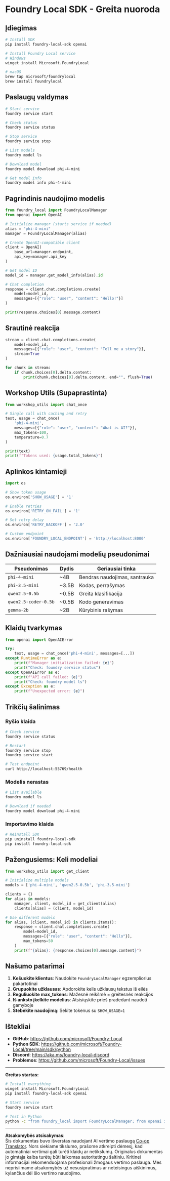 <!--
CO_OP_TRANSLATOR_METADATA:
{
  "original_hash": "1a52481fe75c7692d785aef8da50e5e7",
  "translation_date": "2025-10-09T21:33:00+00:00",
  "source_file": "Workshop/FOUNDRY_SDK_QUICKREF.md",
  "language_code": "lt"
}
-->
# Foundry Local SDK - Greita nuoroda

## Įdiegimas

```bash
# Install SDK
pip install foundry-local-sdk openai

# Install Foundry Local service
# Windows
winget install Microsoft.FoundryLocal

# macOS
brew tap microsoft/foundrylocal
brew install foundrylocal
```

## Paslaugų valdymas

```bash
# Start service
foundry service start

# Check status
foundry service status

# Stop service
foundry service stop

# List models
foundry model ls

# Download model
foundry model download phi-4-mini

# Get model info
foundry model info phi-4-mini
```

## Pagrindinis naudojimo modelis

```python
from foundry_local import FoundryLocalManager
from openai import OpenAI

# Initialize manager (starts service if needed)
alias = "phi-4-mini"
manager = FoundryLocalManager(alias)

# Create OpenAI-compatible client
client = OpenAI(
    base_url=manager.endpoint,
    api_key=manager.api_key
)

# Get model ID
model_id = manager.get_model_info(alias).id

# Chat completion
response = client.chat.completions.create(
    model=model_id,
    messages=[{"role": "user", "content": "Hello!"}]
)

print(response.choices[0].message.content)
```

## Srautinė reakcija

```python
stream = client.chat.completions.create(
    model=model_id,
    messages=[{"role": "user", "content": "Tell me a story"}],
    stream=True
)

for chunk in stream:
    if chunk.choices[0].delta.content:
        print(chunk.choices[0].delta.content, end="", flush=True)
```

## Workshop Utils (Supaprastinta)

```python
from workshop_utils import chat_once

# Single call with caching and retry
text, usage = chat_once(
    'phi-4-mini',
    messages=[{"role": "user", "content": "What is AI?"}],
    max_tokens=100,
    temperature=0.7
)

print(text)
print(f"Tokens used: {usage.total_tokens}")
```

## Aplinkos kintamieji

```python
import os

# Show token usage
os.environ['SHOW_USAGE'] = '1'

# Enable retries
os.environ['RETRY_ON_FAIL'] = '1'

# Set retry delay
os.environ['RETRY_BACKOFF'] = '2.0'

# Custom endpoint
os.environ['FOUNDRY_LOCAL_ENDPOINT'] = 'http://localhost:8000'
```

## Dažniausiai naudojami modelių pseudonimai

| Pseudonimas | Dydis | Geriausiai tinka |
|-------------|-------|------------------|
| `phi-4-mini` | ~4B | Bendras naudojimas, santrauka |
| `phi-3.5-mini` | ~3.5B | Kodas, perrašymas |
| `qwen2.5-0.5b` | ~0.5B | Greita klasifikacija |
| `qwen2.5-coder-0.5b` | ~0.5B | Kodo generavimas |
| `gemma-2b` | ~2B | Kūrybinis rašymas |

## Klaidų tvarkymas

```python
from openai import OpenAIError

try:
    text, usage = chat_once('phi-4-mini', messages=[...])
except RuntimeError as e:
    print(f"Manager initialization failed: {e}")
    print("Check: foundry service status")
except OpenAIError as e:
    print(f"API call failed: {e}")
    print("Check: foundry model ls")
except Exception as e:
    print(f"Unexpected error: {e}")
```

## Trikčių šalinimas

### Ryšio klaida
```bash
# Check service
foundry service status

# Restart
foundry service stop
foundry service start

# Test endpoint
curl http://localhost:55769/health
```

### Modelis nerastas
```bash
# List available
foundry model ls

# Download if needed
foundry model download phi-4-mini
```

### Importavimo klaida
```bash
# Reinstall SDK
pip uninstall foundry-local-sdk
pip install foundry-local-sdk
```

## Pažengusiems: Keli modeliai

```python
from workshop_utils import get_client

# Initialize multiple models
models = ['phi-4-mini', 'qwen2.5-0.5b', 'phi-3.5-mini']

clients = {}
for alias in models:
    manager, client, model_id = get_client(alias)
    clients[alias] = (client, model_id)

# Use different models
for alias, (client, model_id) in clients.items():
    response = client.chat.completions.create(
        model=model_id,
        messages=[{"role": "user", "content": "Hello"}],
        max_tokens=50
    )
    print(f"{alias}: {response.choices[0].message.content}")
```

## Našumo patarimai

1. **Kešuokite klientus**: Naudokite `FoundryLocalManager` egzempliorius pakartotinai
2. **Grupuokite užklausas**: Apdorokite kelis užklausų tekstus iš eilės
3. **Reguliuokite max_tokens**: Mažesnė reikšmė = greitesnės reakcijos
4. **Iš anksto įkelkite modelius**: Atsisiųskite prieš pradedant naudoti gamyboje
5. **Stebėkite naudojimą**: Sekite tokenus su `SHOW_USAGE=1`

## Ištekliai

- **GitHub**: https://github.com/microsoft/Foundry-Local
- **Python SDK**: https://github.com/microsoft/Foundry-Local/tree/main/sdk/python
- **Discord**: https://aka.ms/foundry-local-discord
- **Problemos**: https://github.com/microsoft/Foundry-Local/issues

---

**Greitas startas:**
```bash
# Install everything
winget install Microsoft.FoundryLocal
pip install foundry-local-sdk openai

# Start service
foundry service start

# Test in Python
python -c "from foundry_local import FoundryLocalManager; from openai import OpenAI; m = FoundryLocalManager('phi-4-mini'); c = OpenAI(base_url=m.endpoint, api_key=m.api_key); r = c.chat.completions.create(model=m.get_model_info('phi-4-mini').id, messages=[{'role':'user','content':'Hi'}]); print(r.choices[0].message.content)"
```

---

**Atsakomybės atsisakymas**:  
Šis dokumentas buvo išverstas naudojant AI vertimo paslaugą [Co-op Translator](https://github.com/Azure/co-op-translator). Nors siekiame tikslumo, prašome atkreipti dėmesį, kad automatiniai vertimai gali turėti klaidų ar netikslumų. Originalus dokumentas jo gimtąja kalba turėtų būti laikomas autoritetingu šaltiniu. Kritinei informacijai rekomenduojama profesionali žmogaus vertimo paslauga. Mes neprisiimame atsakomybės už nesusipratimus ar neteisingus aiškinimus, kylančius dėl šio vertimo naudojimo.